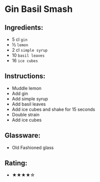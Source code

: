 # Gin Basil Smash

## Ingredients:
- 5 cl `gin`
- ½ `lemon`
- 2 cl `simple syrup`
- 10 `basil leaves`
- 16 `ice cubes`

## Instructions:
- Muddle lemon
- Add gin
- Add simple syrup
- Add basil leaves
- Add ice cubes and shake for 15 seconds
- Double strain
- Add ice cubes

## Glassware:
- Old Fashioned glass

## Rating:
- ★★★★☆